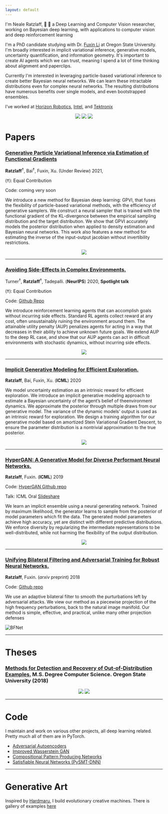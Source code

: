 ```yaml
---
layout: default
---
```


I'm Neale Ratzlaff, &#x1F332; &#x1F332; a Deep Learning and Computer Vision researcher, working on Bayesian deep learning, with applications to computer vision and deep reinforcement learning

I'm a PhD candidate studying with Dr. [Fuxin Li](https://web.engr.oregonstate.edu/~lif/) at Oregon State University.
I'm broadly interested in implicit variational inference, generative models, uncertainty quantification, and information geometry. It's important to create AI agents which we can trust, meaning I spend a lot of time thinking about alignment and paperclips.

Currently I'm interested in leveraging particle-based variational inference to create better Bayesian neural networks. We can learn these intractable distributions even for complex neural networks. The resulting distributions have numerous benefits over single models, and even bootstrapped ensembles. 
        
I've worked at [Horizon Robotics](https://horizon.ai/), [Intel](https://vimeo.com/170280447), and [Tektronix](https://www.tek.com/)
<div style="text-align:center"><img src="/images/horizon_logo.png" /> <img src="/images/intel_logo.png"/> <img src="/images/tek_logo.png"/> </div>


# Papers

### [Generative Particle Variational Inference via Estimation of Functional Gradients](https://arxiv.org/abs/2103.01291)

 **Ratzlaff**<sup>☨</sup>, Bai<sup>☨</sup>, Fuxin, Xu. (Under Review) 2021, 

(☨): Equal Contribution

Code: coming very soon

We introduce a new method for Bayesian deep learning: GPVI, that fuses the flexibility of particle-based variational methods, with the efficiency of generative samplers. We construct a neural sampler that is trained with the functional gradient of the KL-divergence between the empirical sampling distribution and the target distribution. We show that GPVI accurately models the posterior distribution when applied to density estimation and Bayesian neural networks. This work also features a new method for estimating the inverse of the input-output jacobian without invertibility restrictions. 


<div style="text-align:center"><img src="/images/2class-sin.png" /></div>

---------------


### [Avoiding Side-Effects in Complex Environments.](https://128.84.21.199/abs/2006.06547)

 Turner<sup>☨</sup>, **Ratzlaff**<sup>☨</sup>, Tadepalli. (**NeurIPS**) 2020, **Spotlight talk**

(☨): Equal Contribution

Code: [Github Repo](https://github.com/neale/avoiding-side-effects)

We introduce reinforcement learning agents that can accomplish goals without incurring side effects. Standard RL agents collect reward at any cost, often unsustainably ruining the environment around them. The attainable utility penalty (AUP) penalizes agents for acting in a way that decreases in their ability to achieve unknown future goals. We extend AUP to the deep RL case, and show that our AUP agents can act in difficult environments with stochastic dynamics, without incurring side effects. 

<div style="text-align:center"><img src="/images/aup_paper.png" /></div>

-------------


### [Implicit Generative Modeling for Efficient Exploration.](https://arxiv.org/abs/1911.08017)

 **Ratzlaff**, Bai, Fuxin, Xu. (**ICML**) 2020

We model uncertainty estimation as an intrinsic reward for efficient exploration. We introduce an implicit generative modeling approach to estimate a Bayesian uncertainty of the agent’s belief of theenvironment dynamics.  We approximate the posterior through multiple draws from our generative model. The variance of the dynamic models' output is used as an intrinsic reward for exploration. We design a training algorithm for our generative model based on amortized Stein Variational Gradient Descent, to ensure the parameter distribution is a nontrivial approximation to the true posterior. 

<div style="text-align:center"><img src="/images/RLpaper_hypergan.png" /></div>

-------------

### [HyperGAN: A Generative Model for Diverse Performant Neural Networks.](http://proceedings.mlr.press/v97/ratzlaff19a/ratzlaff19a.pdf)

 **Ratzlaff**, Fuxin. (**ICML**) 2019

Code: [HyperGAN Github repo](https://github.com/neale/HyperGAN)

Talk: ICML Oral [Slideshare](https://slideslive.com/38917398/general-ml)

We learn an implicit ensemble using a neural generating network. Trained by maximum likelihood, the generator learns to sample from the posterior of model parameters which fit the data. 
The generated model parameters achieve high accuracy, yet are distinct with different predictive distributions. 
We enforce diversity by regularizing the intermediate representations to be well-distributed, while not harming the flexibility of the output distribution.  

<div style="text-align:center"><img src="/images/hypergan.png" /></div>

---------

### [Unifying Bilateral Filtering and Adversarial Training for Robust Neural Networks.](https://arxiv.org/abs/1804.01635)

 **Ratzlaff**, Fuxin. (_arxiv_ preprint) 2018

Code: [Github repo](https://github.com/neale/adversarial-toolbox)

We use an adaptive bilateral filter to smooth the purturbations left by adversarial attacks. We view our method as a piecewise projection of the high frequency perturbations, back to the natural image manifold. Our method is simple, effective, and practical, unlike many other projection defenses

![BFNet](/images/BFNet.png)

---------

# Theses


### [Methods for Detection and Recovery of Out-of-Distribution Examples.](https://ir.library.oregonstate.edu/concern/graduate_thesis_or_dissertations/mw22vb88d) M.S. Degree Computer Science. Oregon State University (2018)

<div style="text-align:center"><img src="/images/class.png" /> <img src="/images/density.png"/> </div>

---------

# Code

I maintain and work on various other projects, all deep learning related. Pretty much all of them are in PyTorch. 

* [Adversarial Autoencoders](https://github.com/neale/adversarial-autoencoder)
* [Improved Wasserstein GAN](https://github.com/neale/Improved-WGAN)
* [Compositional Pattern Producing Networks](https://github.com/neale/CPPN)
* [Satisfiable Neural Networks (PySMT-DNN)](https://github.com/neale/PySMTDNN)

---------

# Generative Art

Inspired by [Hardmaru](http://blog.otoro.net/), I build evolutionary creative machines. There is gallery of examples [here](./gen_art.html)

